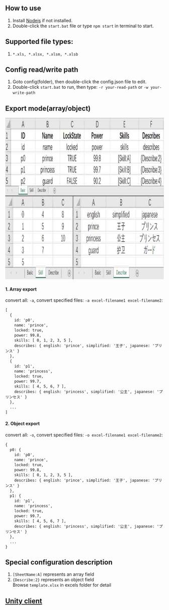 ## How to use   
1. Install [Nodejs](https://nodejs.org/) if not installed.      
2. Double-click the `start.bat` file or type `npm start` in terminal to start.        

## Supported file types:    
1. `*.xls, *.xlsx, *.xlsm, *.xlsb`       

## Config read/write path   
1. Goto config(folder), then double-click the config.json file to edit.       
2. Double-click `start.bat` to run, then type: `-r your-read-path` or `-w your-write-path`       

## Export mode(array/object)      
<a href="./excels/template.xlsx"><img src="./images/sheets.jpg" height="512"></a>


#### 1. Array export      
convert all: `-a`, convert specified files: `-a excel-filename1 excel-filename2`:
``` javescript      
[
  {
    id: 'p0',      
    name: 'prince',
    locked: true,  
    power: 99.8,
    skills: [ 0, 1, 2, 3, 5 ],
    describes: { english: 'prince', simplified: '王子', japanese: 'プリンス' }
  },
  {
    id: 'p1',
    name: 'princess',
    locked: true,
    power: 99.7,
    skills: [ 4, 5, 6, 7 ],
    describes: { english: 'princess', simplified: '公主', japanese: 'プリンセス' }
  },
  ...
]
```     
#### 2. Object export     
convert all: `-o`, convert specified files: `-o excel-filename1 excel-filename2`:
``` javescript   
{
  p0: {
    id: 'p0',
    name: 'prince',
    locked: true,
    power: 99.8,
    skills: [ 0, 1, 2, 3, 5 ],
    describes: { english: 'prince', simplified: '王子', japanese: 'プリンス' }
  },
  p1: {
    id: 'p1',
    name: 'princess',
    locked: true,
    power: 99.7,
    skills: [ 4, 5, 6, 7 ],
    describes: { english: 'princess', simplified: '公主', japanese: 'プリンセス' }
  },
  ...
}
```     
## Special configuration description      
1. `[SheetName:A]` represents an array field       
2. `{Describe:2}` represents an object field       
Browse `template.xlsx` in excels folder for detail     

## [Unity client](https://github.com/yunmin97/simple-json)      
 
